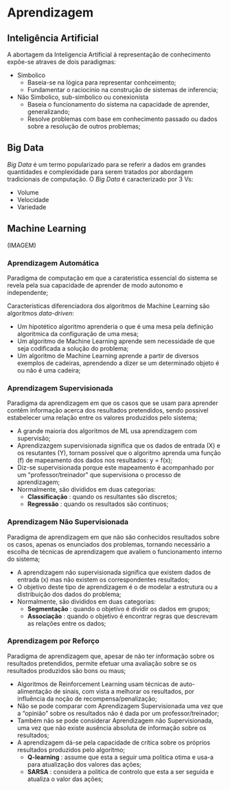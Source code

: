 # Aprendizagem

## Inteligência Artificial

A abortagem da Inteligencia Artificial á representação de conhecimento expõe-se atraves de dois paradigmas:
 - Simbolico
   - Baseia-se na lógica para representar conhceimento;
   - Fundamentar o raciocinio na construção de sistemas de inferencia; 
 - Não Simbolico, sub-simbolico ou conexionista
   - Baseia o funcionamento do sistema na capacidade de aprender, generalizando;
   - Resolve problemas com base em conhecimento passado ou dados sobre a resolução de outros problemas;

## Big Data

_Big Data_ é um termo popularizado para se referir a dados em grandes quantidades e complexidade para serem tratados por abordagem tradicionais de computação. O _Big Data_ é caracterizado por 3 Vs:
 - Volume
 - Velocidade
 - Variedade

## Machine Learning

(IMAGEM)

### Aprendizagem Automática

Paradigma de computação em que a carateristica essencial do sistema se revela pela sua capacidade de aprender de modo autonomo e independente;

Caracteristicas diferenciadora dos algoritmos de Machine Learning são algoritmos _data-driven_:
 - Um hipotético algoritmo aprenderia o que é uma mesa pela definição algoritmica da configuração de uma mesa;
 - Um algoritmo de Machine Learning aprende sem necessidade de que seja codificada a solução do problema;
 - Um algoritmo de Machine Learning aprende a partir de diversos exemplos de cadeiras, aprendendo a dizer se um determinado objeto é ou não é uma cadeira;

### Aprendizagem Supervisionada

Paradigma da aprendizagem em que os casos que se usam para aprender contêm informação acerca dos resultados pretendidos, sendo possivel estabelecer uma relação entre os valores produzidos pelo sistema;

 - A grande maioria dos algoritmos de ML usa aprendizagem com supervisão;
 - Aprendizazgem supervisionada significa que os dados de entrada (X) e os resutantes (Y), tornam possivel que o algoritmo aprenda uma função (f) de mapeamento dos dados nos resultados: y = f(x);
 - Diz-se supervisionada porque este mapeamento é acompanhado por um "professor/treinador" que supervisiona o processo de aprendizagem;
 - Normalmente, são divididos em duas categorias:
   - **Classificação** : quando os resultantes são discretos;
   - **Regressão** : quando os resultados são continuos;

### Aprendizagem Não Supervisionada

Paradigma de aprendizagem em que não são conhecidos resultados sobre os casos, apenas os enunciados dos problemas, tornando necessário a escolha de técnicas de aprendizagem que avaliem o funcionamento interno do sistema;

 - A aprendizagem não supervisionada significa que existem dados de entrada (x) mas não existem os correspondentes resultados;
 - O objetivo deste tipo de aprendizagem é o de modelar a estrutura ou a distribuição dos dados do problema;
 - Normalmente, são divididos em duas categorias:
   - **Segmentação** : quando o objetivo é dividir os dados em grupos;
   - **Associação** : quando o objetivo é encontrar regras que descrevam as relações entre os dados;

### Aprendizagem por Reforço

Paradigma de aprendizagem que, apesar de não ter informação sobre os resultados pretendidos, permite efetuar uma avaliação sobre se os resultados produzidos são bons ou maus;

 - Algoritmos de Reinforcement Learning usam técnicas de auto-alimentação de sinais, com vista a melhorar os resultados, por influência da noção de recompensa/penalização;
 - Não se pode comparar com Aprendizagem Supervisionada uma vez que a “opinião” sobre os resultados não é dada por um professor/treinador;
 - Também não se pode considerar Aprendizagem não Supervisionada, uma vez que não existe ausência absoluta de informação sobre os resultados;
 - A aprendizagem dá-se pela capacidade de crítica sobre os próprios resultados produzidos pelo algoritmo;
   - **Q-learning** : assume que esta a seguir uma politica otima e usa-a para atualização dos valores das ações;
   - **SARSA** : considera a politica de controlo que esta a ser seguida e atualiza o valor das ações;
